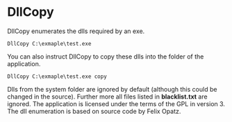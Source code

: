 # DllCopy

DllCopy enumerates the dlls required by an exe.
```
DllCopy C:\exmaple\test.exe
```
You can also instruct DllCopy to copy these dlls into the folder of the application.
```
DllCopy C:\exmaple\test.exe copy
```

Dlls from the system folder are ignored by default (although this could be changed in the source). Further more all files listed in **blacklist.txt** are ignored.
The application is licensed under the terms of the GPL in version 3. The dll enumeration is based on source code by Felix Opatz.
